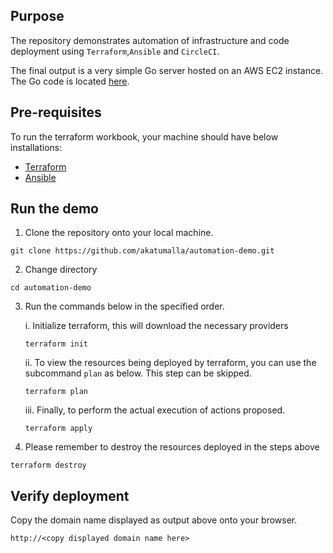 ## Purpose
The repository demonstrates automation of infrastructure and code deployment using ```Terraform```,```Ansible``` and ```CircleCI```.

The final output is a very simple Go server hosted on an AWS EC2 instance. The Go code is located [here](https://github.com/akatumalla/go-simple-server).

## Pre-requisites

To run the terraform workbook, your machine should have below installations:

* [Terraform](https://learn.hashicorp.com/tutorials/terraform/install-cli) 
* [Ansible](https://docs.ansible.com/ansible/latest/installation_guide/intro_installation.html#installing-and-upgrading-ansible-with-pip)


## Run the demo
1. Clone the repository onto your local machine.
```shell
git clone https://github.com/akatumalla/automation-demo.git
```

2. Change directory
```shell
cd automation-demo
```

3. Run the commands below in the specified order.

    i. Initialize terraform, this will download the necessary providers
    ```shell
    terraform init
    ```
    ii. To view the resources being deployed by terraform, you can use the subcommand ```plan``` as below. This step can be skipped. 
    ```shell
    terraform plan
    ```
    iii. Finally, to perform the actual execution of actions proposed.
    ```shell
    terraform apply
    ```

1. Please remember to destroy the resources deployed in the steps above

```shell
terraform destroy
```

## Verify deployment

Copy the domain name displayed as output above onto your browser.

```shell
http://<copy displayed domain name here>
```
